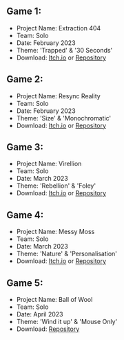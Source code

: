 <div>
  <h2>Game 1:</h2>
  <ul>
    <li>Project Name: Extraction 404
    <li>Team: Solo
    <li>Date: February 2023
    <li>Theme: 'Trapped' & '30 Seconds'
    <li>Download: <a href="https://yayacob.itch.io/extraction-404">Itch.io</a> or <a href="https://github.com/Jacob-Daniels/University-Projects/tree/main/Second-Year/Rapid-Game-Prototyping/Game-1">Repository</a>
  </ul>
  <h2>Game 2:</h2>
  <ul>
    <li>Project Name: Resync Reality
    <li>Team: Solo
    <li>Date: February 2023
    <li>Theme: 'Size' & 'Monochromatic'
    <li>Download: <a href="https://yayacob.itch.io/resync-reality">Itch.io</a> or <a href="https://github.com/Jacob-Daniels/University-Projects/tree/main/Second-Year/Rapid-Game-Prototyping/Game-2">Repository</a>
  </ul>
  <h2>Game 3:</h2>
  <ul>
    <li>Project Name: Virellion
    <li>Team: Solo
    <li>Date: March 2023
    <li>Theme: 'Rebellion' & 'Foley'
    <li>Download: <a href="https://yayacob.itch.io/virellion">Itch.io</a> or <a href="https://github.com/Jacob-Daniels/University-Projects/tree/main/Second-Year/Rapid-Game-Prototyping/Game-3">Repository</a>
  </ul>
  <h2>Game 4:</h2>
  <ul>
    <li>Project Name: Messy Moss
    <li>Team: Solo
    <li>Date: March 2023
    <li>Theme: 'Nature' & 'Personalisation'
    <li>Download: <a href="https://yayacob.itch.io/messy-moss">Itch.io</a> or <a href="https://github.com/Jacob-Daniels/University-Projects/tree/main/Second-Year/Rapid-Game-Prototyping/Game-4">Repository</a>
  </ul>
  <h2>Game 5:</h2>
  <ul>
    <li>Project Name: Ball of Wool
    <li>Team: Solo
    <li>Date: April 2023
    <li>Theme: 'Wind it up' & 'Mouse Only'
    <li>Download: <a href="https://github.com/Jacob-Daniels/University-Projects/tree/main/Second-Year/Rapid-Game-Prototyping/Game-5">Repository</a>
  </ul>
</div>
